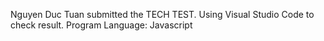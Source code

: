 Nguyen Duc Tuan submitted the TECH TEST.
Using Visual Studio Code to check result.
Program Language: Javascript
